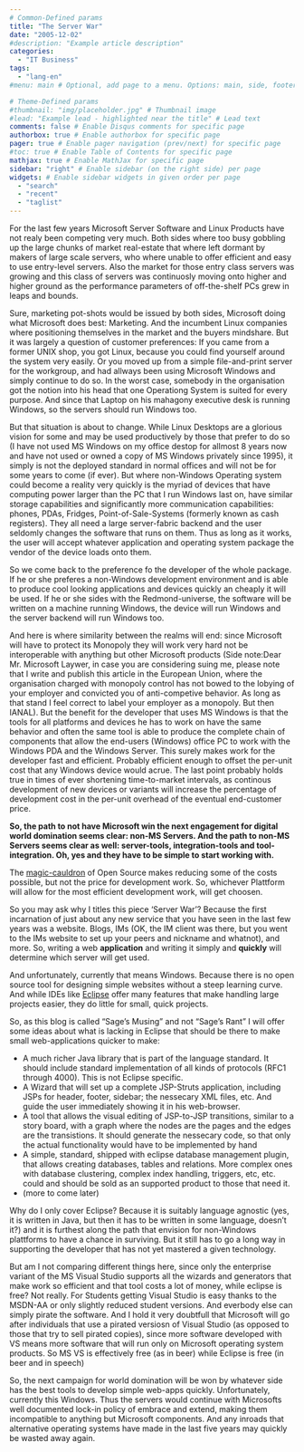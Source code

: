 ```yaml
---
# Common-Defined params
title: "The Server War"
date: "2005-12-02"
#description: "Example article description"
categories:
  - "IT Business"
tags:
  - "lang-en"
#menu: main # Optional, add page to a menu. Options: main, side, footer

# Theme-Defined params
#thumbnail: "img/placeholder.jpg" # Thumbnail image
#lead: "Example lead - highlighted near the title" # Lead text
comments: false # Enable Disqus comments for specific page
authorbox: true # Enable authorbox for specific page
pager: true # Enable pager navigation (prev/next) for specific page
#toc: true # Enable Table of Contents for specific page
mathjax: true # Enable MathJax for specific page
sidebar: "right" # Enable sidebar (on the right side) per page
widgets: # Enable sidebar widgets in given order per page
  - "search"
  - "recent"
  - "taglist"
---
```



For the last few years Microsoft Server Software and Linux Products have not realy been competing very much. Both sides where too busy gobbling up the large chunks of market real-estate that where left dormant by makers of large scale servers, who where unable to offer efficient and easy to use entry-level servers. Also the market for those entry class servers was growing and this class of servers was continuosly moving onto higher and higher ground as the performance parameters of off-the-shelf PCs grew in leaps and bounds.

Sure, marketing pot-shots would be issued by both sides, Microsoft doing what Microsoft does best: Marketing. And the incumbent Linux companies where positioning themselves in the market and the buyers mindshare. But it was largely a question of customer preferences: If you came from a former UNIX shop, you got Linux, because you could find yourself around the system very easily. Or you moved up from a simple file-and-print server for the workgroup, and had allways been using Microsoft Windows and simply continue to do so. In the worst case, somebody in the organisation got the notion into his head that one Operationg System is suited for every purpose. And since that Laptop on his mahagony executive desk is running Windows, so the servers should run Windows too.

But that situation is about to change. While Linux Desktops are a glorious vision for some and may be used productively by those that prefer to do so (I have not used MS Windows on my office destop for allmost 8 years now and have not used or owned a copy of MS Windows privately since 1995), it simply is not the deployed standard in normal offices and will not be for some years to come (if ever). But where non-Windows Operating system could become a reality very quickly is the myriad of devices that have computing power larger than the PC that I run Windows last on, have similar storage capabilities and significantly more communication capabilities: phones, PDAs, Fridges, Point-of-Sale-Systems (formerly known as cash registers). They all need a large server-fabric backend and the user seldomly changes the software that runs on them. Thus as long as it works, the user will accept whatever application and operating system package the vendor of the device loads onto them.

So we come back to the preference fo the developer of the whole package. If he or she preferes a non-Windows development environment and is able to produce cool looking applications and devices quickly an cheaply it will be used. If he or she sides with the Redmond-universe, the software will be written on a machine running Windows, the device will run Windows and the server backend will run Windows too.

And here is where similarity between the realms will end: since Microsoft will have to protect its Monopoly they will work very hard not be interoperable with anything but other Microsoft products (Side note:Dear Mr. Microsoft Laywer, in case you are considering suing me, please note that I write and publish this article in the European Union, where the organisation charged with monopoly control has not bowed to the lobying of your employer and convicted you of anti-competive behavior. As long as that stand I feel correct to label your employer as a monopoly. But then IANAL). But the benefit for the developer that uses MS Windows is that the tools for all platforms and devices he has to work on have the same behavior and often the same tool is able to produce the complete chain of components that allow the end-users (Windows) office PC to work with the Windows PDA and the Windows Server. This surely makes work for the developer fast and efficient. Probably efficient enough to offset the per-unit cost that any Windows device would acrue. The last point probably holds true in times of ever shortening time-to-market intervals, as continous development of new devices or variants will increase the percentage of development cost in the per-unit overhead of the eventual end-customer price.

**So, the path to not have Microsoft win the next engagement for digital world domination seems clear: non-MS Servers. And the path to non-MS Servers seems clear as well: server-tools, integration-tools and tool-integration. Oh, yes and they have to be simple to start working with.**

The [magic-cauldron](http://www.catb.org/%7Eesr/writings/cathedral-bazaar/magic-cauldron/) of Open Source makes reducing some of the costs possible, but not the price for development work. So, whichever Plattform will allow for the most efficient development work, will get choosen.

So you may ask why I titles this piece ‘Server War’? Because the first incarnation of just about any new service that you have seen in the last few years was a website. Blogs, IMs (OK, the IM client was there, but you went to the IMs website to set up your peers and nickname and whatnot), and more. So, writing a web **application** and writing it simply and **quickly** will determine which server will get used.

And unfortunately, currently that means Windows. Because there is no open source tool for designing simple websites without a steep learning curve. And while IDEs like [Eclipse](http://eclipse.org/) offer many features that make handling large projects easier, they do little for small, quick projects.

So, as this blog is called “Sage’s Musing” and not “Sage’s Rant” I will offer some ideas about what is lacking in Eclipse that should be there to make small web-applications quicker to make:

* A much richer Java library that is part of the language standard. It should include standard implementation of all kinds of protocols (RFC1 through 4000). This is not Eclipse specific.
* A Wizard that will set up a complete JSP-Struts application, including JSPs for header, footer, sidebar; the nessecary XML files, etc. And guide the user immediately showing it in his web-browser.
* A tool that allows the visual editing of JSP-to-JSP transitions, similar to a story board, with a graph where the nodes are the pages and the edges are the transistions. It should generate the nessecary code, so that only the actual functionality would have to be implemented by hand
* A simple, standard, shipped with eclipse database management plugin, that allows creating databases, tables and relations. More complex ones with database clustering, complex index handling, triggers, etc, etc. could and should be sold as an supported product to those that need it.
* (more to come later) 

Why do I only cover Eclipse? Because it is suitably language agnostic (yes, it is written in Java, but then it has to be written in some language, doesn’t it?) and it is furthest along the path that envision for non-Windows plattforms to have a chance in surviving. But it still has to go a long way in supporting the developer that has not yet mastered a given technology.

But am I not comparing different things here, since only the enterprise variant of the MS Visual Studio supports all the wizards and generators that make work so efficient and that tool costs a lot of money, while eclipse is free? Not really. For Students getting Visual Studio is easy thanks to the MSDN-AA or only slightly reduced student versions. And everbody else can simply pirate the software. And I hold it very doubtfull that Microsoft will go after individuals that use a pirated versiosn of Visual Studio (as opposed to those that try to sell pirated copies), since more software developed with VS means more software that will run only on Microsoft operating system products. So MS VS is effectively free (as in beer) while Eclipse is free (in beer and in speech)

So, the next campaign for world domination will be won by whatever side has the best tools to develop simple web-apps quickly. Unfortunately, currently this Windows. Thus the servers would continue with Microsofts well documented lock-in policy of embrace and extend, making them incompatible to anything but Microsoft components. And any inroads that alternative operating systems have made in the last five years may quickly be wasted away again.
